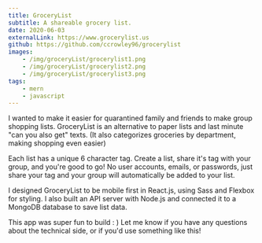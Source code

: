 ```yaml
---
title: GroceryList
subtitle: A shareable grocery list.
date: 2020-06-03
externalLink: https://www.grocerylist.us
github: https://github.com/ccrowley96/grocerylist
images:
    - /img/groceryList/grocerylist1.png
    - /img/groceryList/grocerylist2.png
    - /img/groceryList/grocerylist3.png
tags: 
    - mern
    - javascript
---
```

I wanted to make it easier for quarantined family and friends to make group shopping lists. GroceryList is an alternative to paper lists and last minute "can you also get" texts. (It also categorizes groceries by department, making shopping even easier)

Each list has a unique 6 character tag. Create a list, share it's tag with your group, and you're good to go! No user accounts, emails, or passwords, just share your tag and your group will automatically be added to your list.

I designed GroceryList to be mobile first in React.js, using Sass and Flexbox for styling. I also built an API server with Node.js and connected it to a MongoDB database to save list data.

This app was super fun to build : ) Let me know if you have any questions about the technical side, or if you'd use something like this!